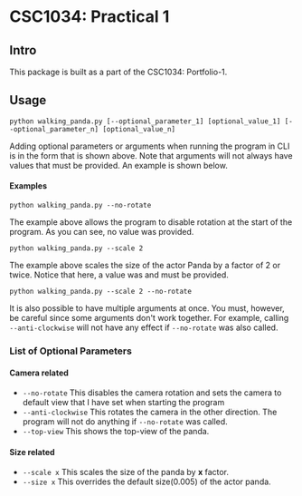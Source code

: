 # CSC1034: Practical 1

## Intro
This package is built as a part of the CSC1034: Portfolio-1.

## Usage
```shell
python walking_panda.py [--optional_parameter_1] [optional_value_1] [--optional_parameter_n] [optional_value_n]
```
Adding optional parameters or arguments when running the program in CLI is in the form that is shown above. Note that arguments will not always have values that must be provided. An example is shown below.

#### Examples
```shell
python walking_panda.py --no-rotate
```
The example above allows the program to disable rotation at the start of the program. As you can see, no value was provided.

```shell
python walking_panda.py --scale 2
```
The example above scales the size of the actor Panda by a factor of 2 or twice. Notice that here, a value was and must be provided.

```shell
python walking_panda.py --scale 2 --no-rotate
```
It is also possible to have multiple arguments at once. You must, however, be careful since some arguments don't work together. For example, calling `--anti-clockwise` will not have any effect if `--no-rotate` was also called.

### List of Optional Parameters
#### Camera related
- `--no-rotate` 
This disables the camera rotation and sets the camera to default view that I have set when starting the program
- `--anti-clockwise` 
This rotates the camera in the other direction. The program will not do anything if `--no-rotate` was called.
- `--top-view` 
This shows the top-view of the panda.

#### Size related
- `--scale x` 
This scales the size of the panda by **x** factor.
- `--size x`
This overrides the default size(0.005) of the actor panda.
